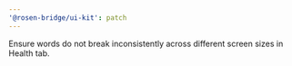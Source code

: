 ```yaml
---
'@rosen-bridge/ui-kit': patch
---
```


Ensure words do not break inconsistently across different screen sizes in Health tab.
